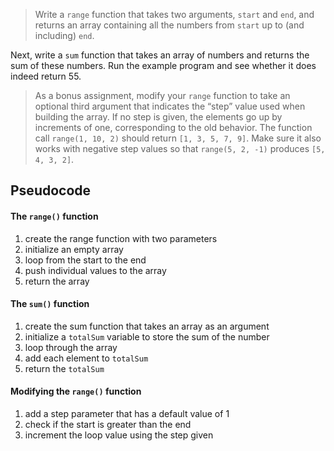 >Write a `range` function that takes two arguments, `start` and `end`, and returns an array containing all the numbers from `start` up to (and including) `end`.
>
  Next, write a `sum` function that takes an array of numbers and returns the sum of these numbers. Run the example program and see whether it does indeed return 55. 
  
>As a bonus assignment, modify your `range` function to take an optional third argument that indicates the “step” value used when building the array. If no step is given, the elements go up by increments of one, corresponding to the old behavior. The function call `range(1, 10, 2)` should return `[1, 3, 5, 7, 9]`. Make sure it also works with negative step values so that `range(5, 2, -1)` produces `[5, 4, 3, 2]`.


## Pseudocode
#### The `range()` function
1. create the range function with two parameters
2. initialize an empty array
3. loop from the start to the end
4. push individual values to the array
5. return the array

#### The `sum()` function
1. create the sum function that takes an array as an argument
2. initialize a `totalSum` variable to store the sum of the number
3. loop through the array 
4. add each element to `totalSum`
5. return the `totalSum`

#### Modifying the `range()` function
1. add a step parameter that has a default value of 1
2. check if the start is greater than the end
3. increment the loop value using the step given